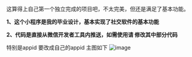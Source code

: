 这算得上自己第一个独立完成的项目吧，不太完美，但还是满足了基本功能。

**1、这个小程序是我的毕业设计，基本实现了社交软件的基本功能**

**2、代码是直接从微信开发者工具内推送，如需使用请 修改其中部分代码**

特别是appid 要改成自己的appid
主图如下
![image](https://github.com/Liu-Hsin/WechatMini_program_School_Social_Software/assets/57285504/4a49d5b2-5e2e-4399-9dec-29307fb249e4)



